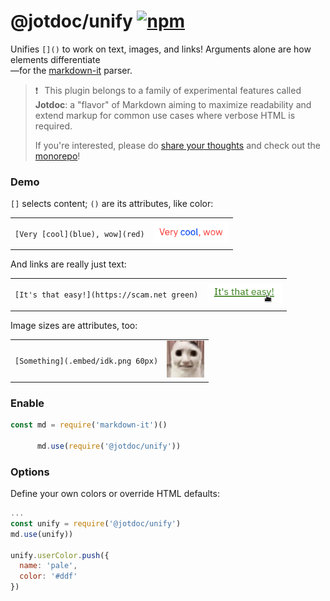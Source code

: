 
# @jotdoc/unify  [![npm](https://img.shields.io/npm/v/%40jotdoc%2Funify?style=flat-square&logo=npm&label=%20&labelColor=white&color=%23eef)](https://www.npmjs.com/package/@jotdoc/unify) 

Unifies `[]()` to work on text, images, and links! Arguments alone are how elements differentiate   
—for the [markdown-it](https://github.com/markdown-it/markdown-it) parser.


> ❗⠀This plugin belongs to a family of experimental features called **Jotdoc**: a  "flavor" of Markdown aiming to maximize readability and extend markup for common use cases where verbose HTML is required.
>
> If you're interested, please do [share your thoughts](https://github.com/Acumane/jotdoc/discussions) and check out the [monorepo](https://github.com/Acumane/jotdoc)!

### Demo

`[]` selects content; `()` are its attributes, like color:


<table><tr><td>

`[Very [cool](blue), wow](red)`

</td><td >

<img src="../../.embed/unify-0.png" width="120px" style="filter:hue-rotate(-10deg)"/>

</td></tr></table>

And links are really just text:

<table><tr><td>

`[It's that easy!](https://scam.net green)`

</td><td >

<img src="../../.embed/unify-1.png" width="120px"/>
</td></tr></table>

Image sizes are attributes, too:
<table style="width: 100%"><tr><td>

`[Something](.embed/idk.png 60px)`

</td><td >
<img src="../../support/vscode/test/idk.jpg" width="60px"/>
</td></tr></table>

### Enable

```js
const md = require('markdown-it')()

      md.use(require('@jotdoc/unify'))
```

### Options
Define your own colors or override HTML defaults:
```js
...
const unify = require('@jotdoc/unify')
md.use(unify))

unify.userColor.push({
  name: 'pale',
  color: '#ddf'
})
```